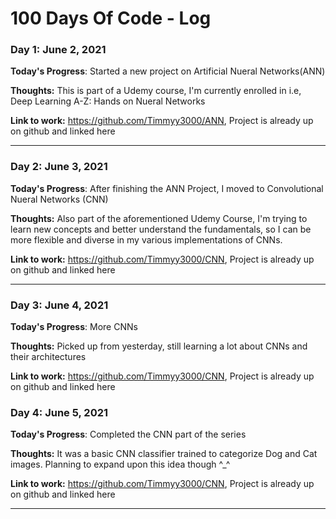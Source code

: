 # 100 Days Of Code - Log

### Day 1: June 2, 2021


**Today's Progress**: Started a new project on Artificial Nueral Networks(ANN) 

**Thoughts:** This is part of a Udemy course, I'm currently enrolled in i.e, Deep Learning A-Z: Hands on Nueral Networks

**Link to work:** https://github.com/Timmyy3000/ANN, Project is already up on github and linked here 

----

### Day 2: June 3, 2021

**Today's Progress**: After finishing the ANN Project, I moved to Convolutional Nueral Networks (CNN)

**Thoughts:** Also part of the aforementioned Udemy Course, I'm trying to learn new concepts and better understand the fundamentals, so I can be more flexible and diverse in my various implementations of CNNs.

**Link to work:** https://github.com/Timmyy3000/CNN, Project is already up on github and linked here 

----

### Day 3: June 4, 2021

**Today's Progress**: More CNNs

**Thoughts:** Picked up from yesterday, still learning a lot about CNNs and their architectures 

**Link to work:** https://github.com/Timmyy3000/CNN, Project is already up on github and linked here 

### Day 4: June 5, 2021

**Today's Progress**: Completed the CNN part of the series 

**Thoughts:** It was a basic CNN classifier trained to categorize Dog and Cat images. Planning to expand upon this idea though ^_^

**Link to work:** https://github.com/Timmyy3000/CNN, Project is already up on github and linked here 

----



